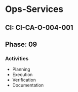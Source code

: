 # Ops-Services

## CI: CI-CA-O-004-001
## Phase: 09

### Activities
- Planning
- Execution
- Verification
- Documentation
